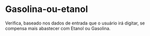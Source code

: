 # Gasolina-ou-etanol
Verifica, baseado nos dados de entrada que o usuário irá digitar, se compensa mais abastecer com Etanol ou Gasolina.
